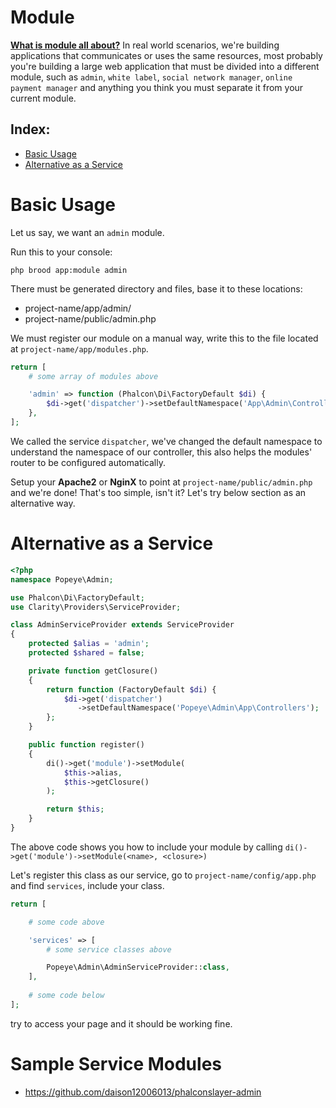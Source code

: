 # Module
**<a href="http://google.com/search?q=what+is+module" target="_blank">What is module all about?</a>**
In real world scenarios, we're building applications that communicates or uses the same resources, most probably you're building a large web application that must be divided into a different module, such as ``admin``, ``white label``, ``social network manager``, ``online payment manager`` and anything you think you must separate it from your current module.


## Index:
- [Basic Usage](#basic-usage)
- [Alternative as a Service](#alternative-service)


<a name="basic-usage"></a>
# Basic Usage

Let us say, we want an ``admin`` module.

Run this to your console:
```
php brood app:module admin
```

There must be generated directory and files, base it to these locations:
- project-name/app/admin/
- project-name/public/admin.php

We must register our module on a manual way, write this to the file located at ``project-name/app/modules.php``.

``` php 
return [
    # some array of modules above

    'admin' => function (Phalcon\Di\FactoryDefault $di) {
        $di->get('dispatcher')->setDefaultNamespace('App\Admin\Controllers');
    },
];
```

We called the service ``dispatcher``, we've changed the default namespace to understand the namespace of our controller, this also helps the modules' router to be configured automatically.

Setup your **Apache2** or **NginX** to point at ``project-name/public/admin.php`` and we're done! That's too simple, isn't it? Let's try below section as an alternative way.


<a name="alternative-service"></a>
# Alternative as a Service

```php
<?php
namespace Popeye\Admin;

use Phalcon\Di\FactoryDefault;
use Clarity\Providers\ServiceProvider;

class AdminServiceProvider extends ServiceProvider
{
    protected $alias = 'admin';
    protected $shared = false;

    private function getClosure()
    {
        return function (FactoryDefault $di) {
            $di->get('dispatcher')
               ->setDefaultNamespace('Popeye\Admin\App\Controllers');
        };
    }

    public function register()
    {
        di()->get('module')->setModule(
            $this->alias,
            $this->getClosure()
        );

        return $this;
    }
}
```


The above code shows you how to include your module by calling ``di()->get('module')->setModule(<name>, <closure>)``

Let's register this class as our service, go to ``project-name/config/app.php`` and find ``services``, include your class.

```php
return [

    # some code above

    'services' => [
        # some service classes above

        Popeye\Admin\AdminServiceProvider::class,
    ],
    
    # some code below
];
```

try to access your page and it should be working fine.

# Sample Service Modules

- <a target="_blank" href="https://github.com/daison12006013/phalconslayer-admin">https://github.com/daison12006013/phalconslayer-admin</a>
